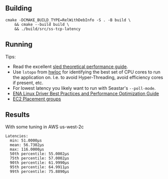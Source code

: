## Building

```
cmake -DCMAKE_BUILD_TYPE=RelWithDebInfo -S . -B build \
    && cmake --build build \
    && ./build/src/ss-tcp-latency
```

## Running

Tips:

- Read the excellent
  [sled theoretical performance guide](https://sled.rs/perf.html#experimental-design).
- Use `lstopo` from [hwloc](https://www.open-mpi.org/projects/hwloc/) for
  identifying the best set of CPU cores to run the application on. I.e. to avoid
  Hyper-Threading, avoid efficiency cores if present, etc.
- For lowest latency you likely want to run with Seastar's `--poll-mode`.
- [ENA Linux Driver Best Practices and Performance Optimization Guide](https://github.com/amzn/amzn-drivers/blob/master/kernel/linux/ena/ENA_Linux_Best_Practices.rst)
- [EC2 Placement groups](https://docs.aws.amazon.com/AWSEC2/latest/UserGuide/placement-groups.html#placement-groups-cluster)

## Results

With some tuning in AWS us-west-2c

```
Latencies:
  min: 51.0000μs
  mean: 56.7302μs
  max: 116.0000μs
  50th percentile: 55.0002μs
  75th percentile: 57.0002μs
  90th percentile: 61.9990μs
  95th percentile: 64.9911μs
  99th percentile: 75.8890μs
```
